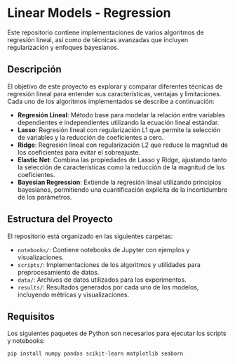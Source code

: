 # Linear Models - Regression

Este repositorio contiene implementaciones de varios algoritmos de regresión lineal, así como de técnicas avanzadas que incluyen regularización y enfoques bayesianos.

## Descripción

El objetivo de este proyecto es explorar y comparar diferentes técnicas de regresión lineal para entender sus características, ventajas y limitaciones. Cada uno de los algoritmos implementados se describe a continuación:

- **Regresión Lineal**: Método base para modelar la relación entre variables dependientes e independientes utilizando la ecuación lineal estándar.
- **Lasso**: Regresión lineal con regularización L1 que permite la selección de variables y la reducción de coeficientes a cero.
- **Ridge**: Regresión lineal con regularización L2 que reduce la magnitud de los coeficientes para evitar el sobreajuste.
- **Elastic Net**: Combina las propiedades de Lasso y Ridge, ajustando tanto la selección de características como la reducción de la magnitud de los coeficientes.
- **Bayesian Regression**: Extiende la regresión lineal utilizando principios bayesianos, permitiendo una cuantificación explícita de la incertidumbre de los parámetros.

## Estructura del Proyecto

El repositorio está organizado en las siguientes carpetas:

- `notebooks/`: Contiene notebooks de Jupyter con ejemplos y visualizaciones.
- `scripts/`: Implementaciones de los algoritmos y utilidades para preprocesamiento de datos.
- `data/`: Archivos de datos utilizados para los experimentos.
- `results/`: Resultados generados por cada uno de los modelos, incluyendo métricas y visualizaciones.

## Requisitos

Los siguientes paquetes de Python son necesarios para ejecutar los scripts y notebooks:

```bash
pip install numpy pandas scikit-learn matplotlib seaborn
